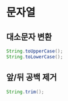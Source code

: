 # 문자열

## 대소문자 변환
```java
String.toUpperCase();
String.toLowerCase();
```

## 앞/뒤 공백 제거
```java
String.trim();
```